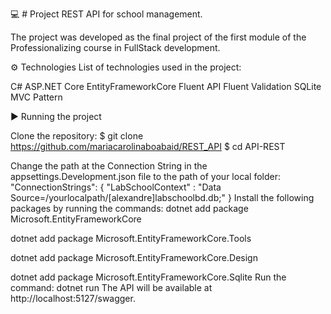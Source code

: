 💻 # Project
REST API for school management.

The project was developed as the final project of the first module of the Professionalizing course in FullStack development.

:gear: Technologies
List of technologies used in the project:

C#
ASP.NET Core
EntityFrameworkCore
Fluent API
Fluent Validation
SQLite
MVC Pattern

:arrow_forward: Running the project

Clone the repository:
$ git clone https://github.com/mariacarolinaboabaid/REST_API
$ cd API-REST

Change the path at the Connection String in the appsettings.Development.json file to the path of your local folder:
 "ConnectionStrings": {
    "LabSchoolContext" : "Data Source=/yourlocalpath/[alexandre]labschoolbd.db;"
  } 
Install the following packages by running the commands:
 dotnet add package Microsoft.EntityFrameworkCore  

 dotnet add package Microsoft.EntityFrameworkCore.Tools 
 
 dotnet add package Microsoft.EntityFrameworkCore.Design

 dotnet add package Microsoft.EntityFrameworkCore.Sqlite
Run the command:
 dotnet run
The API will be available at http://localhost:5127/swagger.
